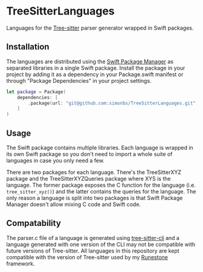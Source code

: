 # TreeSitterLanguages

Languages for the [Tree-sitter](https://tree-sitter.github.io/tree-sitter/) parser generator wrapped in Swift packages.

## Installation

The languages are distributed using the [Swift Package Manager](https://www.swift.org/package-manager/) as separated libraries in a single Swift package. Install the package in your project by adding it as a dependency in your Package.swift manifest or through "Package Dependencies" in your project settings.

```swift
let package = Package(
    dependencies: [
        .package(url: "git@github.com:simonbs/TreeSitterLanguages.git", from: "0.1.0")
    ]
)
```

## Usage

The Swift package contains multiple libraries. Each language is wrapped in its own Swift package so you don't need to import a whole suite of languages in case you only need a few.

There are two packages for each language. There's the TreeSitterXYZ package and the TreeSitterXYZQueries package where XYS is the language. The former package exposes the C function for the language (i.e. `tree_sitter_xyz()`) and the latter contains the queries for the language. The only reason a language is split into two packages is that Swift Package Manager doesn't allow mixing C code and Swift code.

## Compatability

The parser.c file of a language is generated using [tree-sitter-cli](https://github.com/tree-sitter/tree-sitter/blob/master/cli/README.md) and a language generated with one version of the CLI may not be compatible with future versions of Tree-sitter. All languages in this repository are kept compatible with the version of Tree-sitter used by my [Runestone](https://github.com/simonbs/runestone) framework.
